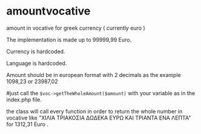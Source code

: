 # amountvocative
amount in vocative for greek currency ( currently euro )

The implementation is made up to 99999,99 Euro.

Currency is hardcoded.

Language is hardcoded.

Amount should be in european format with 2 decimals as the example 1098,23 or 23987,02

#just call the `$voc->getTheWholeAmount($amount)` with your variable as in the index.php file.

the class will call every function in order to return the whole number in vocative like "ΧΙΛΙΑ ΤΡΙΑΚΟΣΙΑ ΔΩΔΕΚΑ ΕΥΡΩ ΚΑΙ ΤΡΙΑΝΤΑ ΕΝΑ ΛΕΠΤΑ" for 1312,31 Euro .
